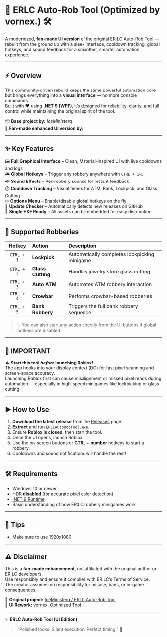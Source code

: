 # 🤖 ERLC Auto-Rob Tool (Optimized by vornex.) 🛠️

A modernized, **fan-made UI version** of the original ER:LC Auto-Rob Tool — rebuilt from the ground up with a sleek interface, cooldown tracking, global hotkeys, and sound feedback for a smoother, smarter automation experience.

---

## ⚡ Overview
This community-driven rebuild keeps the same powerful automation core but brings everything into a **visual interface** — no more console commands.  
Built with ❤️ using **.NET 9 (WPF)**, it’s designed for reliability, clarity, and full control while maintaining the original spirit of the tool.

📦 **Base project by:** *IceMinisterq*  
🎨 **Fan-made enhanced UI version by:** *<your name here>*  

---

## ✨ Key Features
🖼️ **Full Graphical Interface** – Clean, Material-inspired UI with live cooldowns and logs  
🎮 **Global Hotkeys** – Trigger any robbery anywhere with `CTRL + 1–5`  
🔊 **Sound Effects** – Per-robbery sounds for instant feedback  
⏱️ **Cooldown Tracking** – Visual timers for ATM, Bank, Lockpick, and Glass Cutting  
⚙️ **Options Menu** – Enable/disable global hotkeys on the fly  
🔄 **Update Checker** – Automatically detects new releases on GitHub  
🚀 **Single EXE Ready** – All assets can be embedded for easy distribution  

---

## 🧩 Supported Robberies
| Hotkey | Action | Description |
|:--:|:--|:--|
| `CTRL + 1` | **Lockpick** | Automatically completes lockpicking minigame |
| `CTRL + 2` | **Glass Cutting** | Handles jewelry store glass cutting |
| `CTRL + 3` | **Auto ATM** | Automates ATM robbery interaction |
| `CTRL + 4` | **Crowbar** | Performs crowbar-based robberies |
| `CTRL + 5` | **Bank Robbery** | Triggers the full bank robbery sequence |

> 💡 You can also start any action directly from the UI buttons if global hotkeys are disabled.

---

## 📣 IMPORTANT
⚠️ **Start this tool *before* launching Roblox!**  
The app hooks into your display context (DC) for fast pixel scanning and screen-space accuracy.  
Launching Roblox first can cause misalignment or missed pixel reads during automation — especially in high-speed minigames like lockpicking or glass cutting.

---


## ▶️ How to Use
1. **Download the latest release** from the [Releases](../../releases) page.  
2. **Extract** and run `ERLCAutoRobTool.exe`.  
3. Ensure **Roblox is closed**, then start the tool.  
4. Once the UI opens, launch Roblox.  
5. Use the on-screen buttons or **CTRL + number** hotkeys to start a robbery.  
6. Cooldowns and sound notifications will handle the rest!

---

## 🛠 Requirements
- Windows 10 or newer  
- HDR **disabled** (for accurate pixel color detection)  
- [.NET 9 Runtime](https://dotnet.microsoft.com/en-us/download/dotnet/9.0)  
- Basic understanding of how ER:LC robbery minigames work  

---

## 🧠 Tips
- Make sure to use 1920x1080

---

## ⚠️ Disclaimer
This is a **fan-made enhancement**, not affiliated with the original author or ER:LC developers.  
Use responsibly and ensure it complies with ER:LC’s Terms of Service.  
The creator assumes no responsibility for misuse, bans, or in-game consequences.  

🧊 **Original project:** [IceMinisterq / ERLC Auto-Rob Tool](https://github.com/IceMinisterq/ERLC-Auto-Rob-Tool)  
🎨 **UI Rework:** [vornex. Optimized Tool](https://github.com/vornexxxx/AutoRob-Tool)

---

✨ **ERLC Auto-Rob Tool (UI Edition)**  
> “Polished looks. Silent execution. Perfect timing.” 💎  
